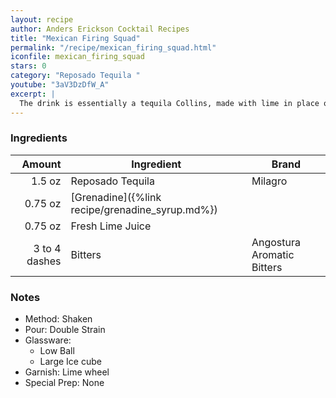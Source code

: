 ```yaml
---
layout: recipe
author: Anders Erickson Cocktail Recipes
title: "Mexican Firing Squad"
permalink: "/recipe/mexican_firing_squad.html"
iconfile: mexican_firing_squad
stars: 0
category: "Reposado Tequila "
youtube: "3aV3DzDfW_A"
excerpt: |
  The drink is essentially a tequila Collins, made with lime in place of lemon and grenadine in place of plain sugar, with the addition of some Angostura bitters.
---
```


### Ingredients

|        Amount | Ingredient                                      | Brand                      |
| ------------: | ----------------------------------------------- | -------------------------- |
|        1.5 oz | Reposado Tequila                                | Milagro                    |
|       0.75 oz | [Grenadine]({%link recipe/grenadine_syrup.md%}) |
|       0.75 oz | Fresh Lime Juice                                |
| 3 to 4 dashes | Bitters                                         | Angostura Aromatic Bitters |

### Notes

- Method: Shaken
- Pour: Double Strain
- Glassware:
  - Low Ball
  - Large Ice cube
- Garnish: Lime wheel
- Special Prep: None
